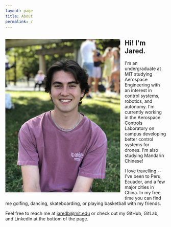 ```yaml
---
layout: page
title: About
permalink: /
---
```

<div style="clear: both;">
  <div style="float: left; margin-right: 1em; margin-bottom: 1em;">
    <img src="/assets/Me.JPG" alt="" width="360">
  </div>
  <div>
    <h2>Hi! I'm Jared.</h2>
    <p>I'm an undergraduate at MIT studying Aerospace Engineering with an interest in control systems, robotics, and autonomy. I'm currently working in the Aerospace Controls Laboratory on campus developing better control systems for drones. I'm also studying Mandarin Chinese!</p>
    <p>I love travelling -- I've been to Peru, Ecuador, and a few major cities in China. In my free time you can find me golfing, dancing, skateboarding, or playing basketball with my friends.</p>
  </div>
</div>

Feel free to reach me at jaredb@mit.edu or check out my GitHub, GitLab, and LinkedIn at the bottom of the page.
